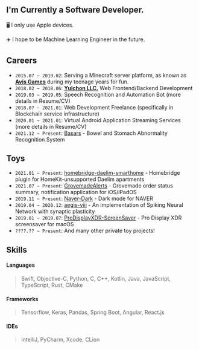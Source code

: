 ## I'm Currently a Software Developer.

🖥 I only use Apple devices.

✈️ I hope to be Machine Learning Engineer in the future.

## Careers
- `2015.07 ~ 2019.02`: Serving a Minecraft server platform, as known as [**Avis Games**](https://namu.wiki/w/아르카%20네트워크/아비스%20게임즈) during my teenage years for fun.
- `2018.02 ~ 2018.06`: [**Yulchon LLC.**](http://yulchon.com) Web Frontend/Backend Development
- `2019.03 ~ 2019.05`: Speech Recognition and Automation Bot (more details in Resume/CV)
- `2018.07 ~ 2021.01`: Web Development Freelance (specifically in Blockchain service infrastructure)
- `2020.01 ~ 2021.01`: Virtual Android Application Streaming Services (more details in Resume/CV)
- `2021.12 ~ Present`: [Basars](https://github.com/Basars) - Bowel and Stomach Abnormality Recognition System

## Toys
- `2021.01 ~ Present`: [homebridge-daelim-smarthome](https://github.com/OrigamiDream/homebridge-daelim-smarthome) - Homebridge plugin for HomeKit-unsupported Daelim apartments
- `2021.07 ~ Present`: [GrovemadeAlerts](https://github.com/OrigamiDream/GrovemadeAlerts) - Grovemade order status summary, notification application for iOS/iPadOS
- `2019.11 ~ Present`: [Naver-Dark](https://github.com/DarkenPages/Naver-Dark) - Dark mode for NAVER
- `2019.04 ~ 2020.12`: [aegis-viii](https://github.com/OrigamiDream/aegis-viii) - An implementation of Spiking Neural Network with synaptic plasticity
- `2019.01 ~ 2019.07`: [ProDisplayXDR-ScreenSaver](https://github.com/OrigamiDream/ProDisplayXDR-ScreenSaver) - Pro Display XDR screensaver for macOS
- `????.?? ~ Present`: And many other private toy projects!

## Skills

#### Languages
> Swift, Objective-C, Python, C, C++, Kotlin, Java, JavaScript, TypeScript, Rust, CMake

#### Frameworks
> Tensorflow, Keras, Pandas, Spring Boot, Angular, React.js

#### IDEs
> IntelliJ, PyCharm, Xcode, CLion


<!-- ## Hi, I am a Swift / Objective-C Software Engineer

I really love Dark, and eventually I will make whole world dark! 😝
<br>
<br>

[![](https://visitor-badge-reloaded.herokuapp.com/badge?page_id=OrigamiDream&style=for-the-badge&color=55acb7&logo=Github)](https://github.com/OrigamiDream)
[![](https://img.shields.io/badge/GitHub-100000?style=for-the-badge&logo=github&logoColor=white)](https://github.com/OrigamiDream)

### Technologies I can do or use
![](https://img.shields.io/badge/Swift-FA7343?style=for-the-badge&logo=swift&logoColor=white)
![](https://img.shields.io/badge/C%2B%2B-00599C?style=for-the-badge&logo=c%2B%2B&logoColor=white)
![](https://img.shields.io/badge/C-00599C?style=for-the-badge&logo=c&logoColor=white)
![](https://img.shields.io/badge/Kotlin-0095D5?&style=for-the-badge&logo=kotlin&logoColor=white)
![](https://img.shields.io/badge/Java-ED8B00?style=for-the-badge&logo=java&logoColor=white)
![](https://img.shields.io/badge/JavaScript-F7DF1E?style=for-the-badge&logo=javascript&logoColor=black)
![](https://img.shields.io/badge/Python-3776AB?style=for-the-badge&logo=python&logoColor=white)
![](https://img.shields.io/badge/Rust-000000?style=for-the-badge&logo=rust&logoColor=white)
![](https://img.shields.io/badge/CMake-064F8C?style=for-the-badge&logo=cmake&logoColor=white)
![](https://img.shields.io/badge/TensorFlow-FF6F00?style=for-the-badge&logo=TensorFlow&logoColor=white)
![](https://img.shields.io/badge/Keras-D00000?style=for-the-badge&logo=Keras&logoColor=white)
![](https://img.shields.io/badge/pandas-%23150458.svg?style=for-the-badge&logo=pandas&logoColor=white)
![](https://img.shields.io/badge/MySQL-00000F?style=for-the-badge&logo=mysql&logoColor=white)
![](https://img.shields.io/badge/Microsoft%20SQL%20Sever-CC2927?style=for-the-badge&logo=microsoft%20sql%20server&logoColor=white)
![](https://img.shields.io/badge/MariaDB-003545?style=for-the-badge&logo=mariadb&logoColor=white)
![](https://img.shields.io/badge/redis-%23DD0031.svg?&style=for-the-badge&logo=redis&logoColor=white)
![](https://img.shields.io/badge/React_Native-20232A?style=for-the-badge&logo=react&logoColor=61DAFB)
![](https://img.shields.io/badge/Node.js-43853D?style=for-the-badge&logo=node-dot-js&logoColor=white)
![](https://img.shields.io/badge/npm-CB3837?style=for-the-badge&logo=npm&logoColor=white)
![](https://img.shields.io/badge/Bootstrap-563D7C?style=for-the-badge&logo=bootstrap&logoColor=white)
![](https://img.shields.io/badge/Spring-6DB33F?style=for-the-badge&logo=spring&logoColor=white)
![](https://img.shields.io/badge/Git-F05032?style=for-the-badge&logo=git&logoColor=white)
![](https://img.shields.io/badge/iOS-000000?style=for-the-badge&logo=ios&logoColor=white)
![](https://img.shields.io/badge/Linux-FCC624?style=for-the-badge&logo=linux&logoColor=black) <img src="https://img.shields.io/badge/Xcode-007ACC?style=for-the-badge&logo=Xcode&logoColor=white" /> <img src="https://img.shields.io/badge/CLion-000000?style=for-the-badge&logo=clion&logoColor=white" /> <img src="https://img.shields.io/badge/IntelliJIDEA-000000.svg?style=for-the-badge&logo=intellij-idea&logoColor=white" />

### Top Languages Used
[![](https://github-readme-stats.vercel.app/api/top-langs/?username=OrigamiDream&hide=Java&layout=compact&theme=dark&langs_count=10)](https://github.com/OrigamiDream?tab=repositories)
-->

<!--
### Stats
[![](https://github-readme-stats.vercel.app/api?username=OrigamiDream&count_private=true&show_icons=true&theme=dark)](https://github.com/OrigamiDream?tab=repositories)
-->

<!--
### Repositories
[![](https://github-readme-stats.vercel.app/api/pin/?username=DarkenPages&repo=Naver-Dark&theme=dark)](https://github.com/DarkenPages/Naver-Dark)
[![](https://github-readme-stats.vercel.app/api/pin/?username=OrigamiDream&repo=Matchmaking&theme=dark)](https://github.com/OrigamiDream/Matchmaking)
-->
